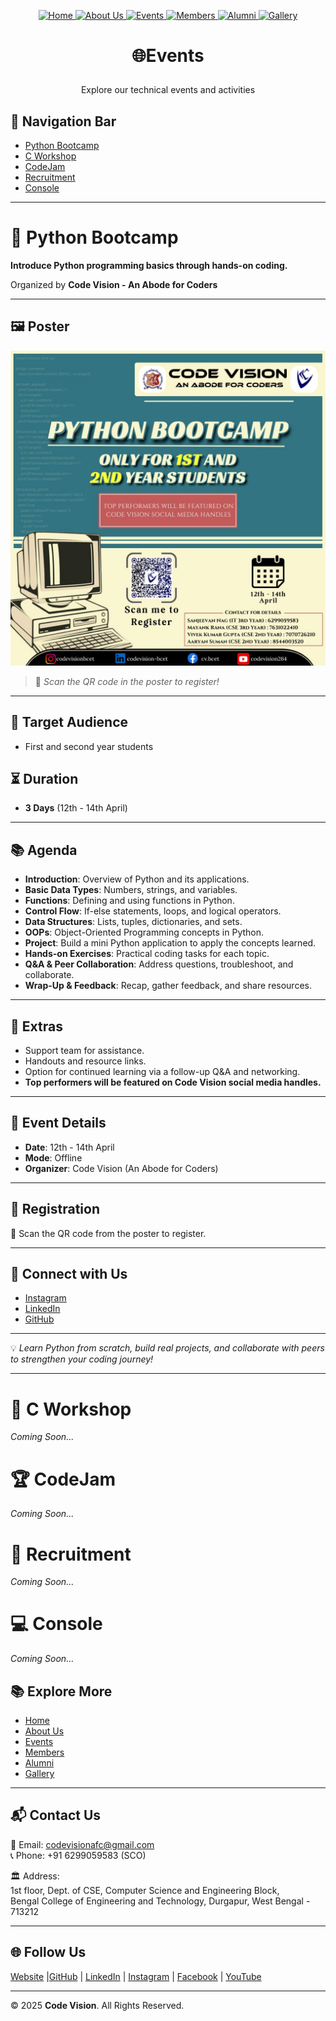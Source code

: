 <!-- | [Home](./README.md) | [About Us](AboutUs.md) | [Events](Events.md) | [Members](Members.md) | [Alumni](Alumni.md) | [Gallery](Gallery.md) | [Contact Us](ContactUs.md) |
|------------------------|------------------------|---------------------|-----------------------|---------------------|-----------------------|----------------------------| -->
<p align="center" width="100%">
  <a href="../README.md">
    <img src="https://img.shields.io/badge/Home-FF0000?style=for-the-badge" alt="Home"/>
  </a>
  <a href="../pages/ABOUT.md">
    <img src="https://img.shields.io/badge/About%20Us-FF0000?style=for-the-badge" alt="About Us"/>
  </a>
  <a href="../pages/EVENTS.md">
    <img src="https://img.shields.io/badge/Events-FF0000?style=for-the-badge" alt="Events"/>
  </a>
  <a href="../pages/MEMBERS.md">
    <img src="https://img.shields.io/badge/Members-FF0000?style=for-the-badge" alt="Members"/>
  </a>
  <a href="../pages/ALUMNI.md">
    <img src="https://img.shields.io/badge/Alumni-FF0000?style=for-the-badge" alt="Alumni"/>
  </a>
  <a href="../pages/GALLERY.md">
    <img src="https://img.shields.io/badge/Gallery-FF0000?style=for-the-badge" alt="Gallery"/>
  </a>
</p>

# <p align="center">🌐Events</p> 
 <p align="center">Explore our technical events and activities</p> 


## 🧭 Navigation Bar
- [Python Bootcamp](#-python-bootcamp)
- [C Workshop](#-c-workshop)
- [CodeJam](#-codejam)
- [Recruitment](#-recruitment)
- [Console](#-console)

---

# 🚀 Python Bootcamp

**Introduce Python programming basics through hands-on coding.**

Organized by **Code Vision - An Abode for Coders**

---

## 🖼️ Poster
![Python Bootcamp Poster](../assets/Events/PythonWorkshop.jpg)

> 📌 *Scan the QR code in the poster to register!*

---

## 🎯 Target Audience
- First and second year students  

## ⏳ Duration
- **3 Days** (12th - 14th April)

---

## 📚 Agenda

- **Introduction**: Overview of Python and its applications.  
- **Basic Data Types**: Numbers, strings, and variables.  
- **Functions**: Defining and using functions in Python.  
- **Control Flow**: If-else statements, loops, and logical operators.  
- **Data Structures**: Lists, tuples, dictionaries, and sets.  
- **OOPs**: Object-Oriented Programming concepts in Python.  
- **Project**: Build a mini Python application to apply the concepts learned.  
- **Hands-on Exercises**: Practical coding tasks for each topic.  
- **Q&A & Peer Collaboration**: Address questions, troubleshoot, and collaborate.  
- **Wrap-Up & Feedback**: Recap, gather feedback, and share resources.  

---

## 🌟 Extras
- Support team for assistance.  
- Handouts and resource links.  
- Option for continued learning via a follow-up Q&A and networking.  
- **Top performers will be featured on Code Vision social media handles.**

---

## 📌 Event Details
- **Date**: 12th - 14th April  
- **Mode**: Offline  
- **Organizer**: Code Vision (An Abode for Coders)  

---

## 📲 Registration
📌 Scan the QR code from the poster to register.  

---

## 🔗 Connect with Us
- [Instagram](https://instagram.com/codevisionbcet)  
- [LinkedIn](https://linkedin.com/company/codevision-bcet)  
- [GitHub](https://github.com/codevision-bcet)  

---

💡 *Learn Python from scratch, build real projects, and collaborate with peers to strengthen your coding journey!*

---

# 📘 C Workshop
_Coming Soon..._

# 🏆 CodeJam
_Coming Soon..._

# 👥 Recruitment
_Coming Soon..._

# 💻 Console
_Coming Soon..._

















## 📚 Explore More
- [Home](../README.md)  
- [About Us](../pages/ABOUT.md)  
- [Events](../pages/EVENTS.md)  
- [Members](../pages/MEMBERS.md)  
- [Alumni](../pages/ALUMNI.md)  
- [Gallery](../pages/GALLERY.md)   

---

## 📬 Contact Us
📧 Email: [codevisionafc@gmail.com](mailto:codevisionafc@gmail.com)  
📞 Phone: +91 6299059583 (SCO)  

🏛️ Address:  
1st floor, Dept. of CSE, Computer Science and Engineering Block,  
Bengal College of Engineering and Technology, Durgapur, West Bengal - 713212  

---

## 🌐 Follow Us

[Website]( https://codevision-bcet.web.app/) |[GitHub](https://github.com/Code-Vision-BCET-organisation ) | [LinkedIn](https://www.linkedin.com/company/codevision-bcet) | [Instagram](https://www.instagram.com/codevisionbcet/) | [Facebook](https://www.facebook.com/cv.bcet/) | [YouTube](http://www.youtube.com/@codevisionbcet )  

---

© 2025 **Code Vision**. All Rights Reserved.  

